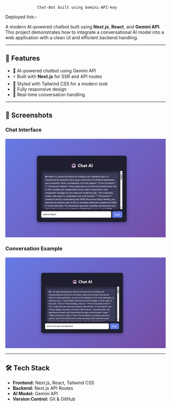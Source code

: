                  Chat-Bot built using Gemini-API-key


Deployed link:-   
   

A modern AI-powered chatbot built using **Next.js**, **React**, and **Gemini API**.  
This project demonstrates how to integrate a conversational AI model into a web application with a clean UI and efficient backend handling.

---

## 🚀 Features
- 🤖 AI-powered chatbot using Gemini API  
- ⚡ Built with **Next.js** for SSR and API routes  
- 🎨 Styled with Tailwind CSS for a modern look  
- 📱 Fully responsive design  
- 🔄 Real-time conversation handling  

---

## 📸 Screenshots

### Chat Interface
![Chat Interface](public/assets/image1.jpg)

### Conversation Example
![Conversation Example](public/assets/image2.jpg)

---

## 🛠️ Tech Stack
- **Frontend:** Next.js, React, Tailwind CSS  
- **Backend:** Next.js API Routes  
- **AI Model:** Gemini API  
- **Version Control:** Git & GitHub  